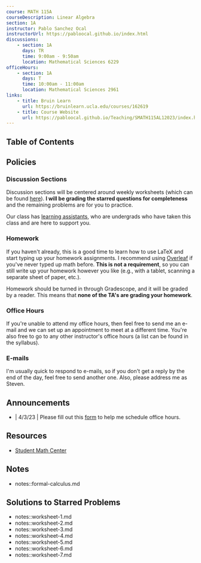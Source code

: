 ```yaml
---
course: MATH 115A
courseDescription: Linear Algebra
section: 1A
instructor: Pablo Sanchez Ocal
instructorUrl: https://pabloocal.github.io/index.html
discussions:
    - section: 1A
      days: TR
      time: 9:00am - 9:50am
      location: Mathematical Sciences 6229
officeHours:
    - section: 1A
      days: T
      time: 10:00am - 11:00am
      location: Mathematical Sciences 2961
links:
    - title: Bruin Learn
      url: https://bruinlearn.ucla.edu/courses/162619
    - title: Course Website
      url: https://pabloocal.github.io/Teaching/SMATH115AL12023/index.html
---
```


## Table of Contents

## Policies

### Discussion Sections

Discussion sections will be centered around weekly worksheets (which can be found [here](https://pabloocal.github.io/Teaching/SMATH115AL12023/index.html#Discussion)). **I will be grading the starred questions for completeness** and the remaining problems are for you to practice.

Our class has [learning assistants](https://ceils.ucla.edu/learning-communities-trainings/learning-assistant-program/), who are undergrads who have taken this class and are here to support you.

### Homework

If you haven't already, this is a good time to learn how to use LaTeX and start typing up your homework assignments. I recommend using [Overleaf](https://www.overleaf.com/) if you've never typed up math before. **This is not a requirement**, so you can still write up your homework however you like (e.g., with a tablet, scanning a separate sheet of paper, etc.).

Homework should be turned in through Gradescope, and it will be graded by a reader. This means that **none of the TA's are grading your homework**.

### Office Hours

If you're unable to attend my office hours, then feel free to send me an e-mail and we can set up an appointment to meet at a different time. You're also free to go to any other instructor's office hours (a list can be found in the syllabus).

### E-mails

I'm usually quick to respond to e-mails, so if you don't get a reply by the end of the day, feel free to send another one. Also, please address me as Steven.

## Announcements

-   | 4/3/23 | Please fill out this [form](https://forms.gle/j9NyCHhXsehEwvZ26) to help me schedule office hours.

## Resources

-   [Student Math Center](https://ww3.math.ucla.edu/student-math-center/)

## Notes

-   notes::formal-calculus.md

## Solutions to Starred Problems

-   notes::worksheet-1.md
-   notes::worksheet-2.md
-   notes::worksheet-3.md
-   notes::worksheet-4.md
-   notes::worksheet-5.md
-   notes::worksheet-6.md
-   notes::worksheet-7.md
